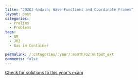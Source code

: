 ```yaml
---
title: "J02Q2 &ndash; Wave Functions and Coordinate Frames"
layout: post
categories:
  - Prelims
  - Problems
tags:
  - QM
  - J02
  - Gas in Container

permalink: /:categories/:year/:month/Q2:output_ext
comments: false
---
```

<object data="2002J2Q.pdf" type="application/pdf" width="100%" height="500"></object>
<div class="message"><a href='https://princetonprelim.com/prelim/8/'>Check for solutions to this year's exam</a></div>